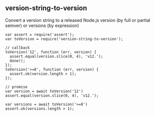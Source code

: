 ## version-string-to-version

Convert a version string to a released Node.js version (by full or partial semver) or versions (by expression)

```
var assert = require('assert');
var toVersion = require('version-string-to-version');

// callback
toVersion('12', function (err, version) {
  assert.equal(version.slice(0, 4), 'v12.');
  done();
});
toVersion('>=8', function (err, version) {
  assert.ok(version.length > 1);
});

// promise
var version = await toVersion('12')
assert.equal(version.slice(0, 4), 'v12.');

var versions = await toVersion('>=8')
assert.ok(versions.length > 1);
```
